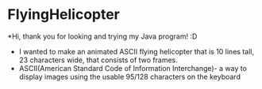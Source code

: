 # FlyingHelicopter
 *Hi, thank you for looking and trying my Java program! :D
 
 * I wanted to make an animated ASCII flying helicopter that is 10 lines tall, 23 characters wide, that consists of two frames.
 * ASCII(American Standard Code of Information Interchange)- a way to display images using the usable 95/128 characters on the keyboard
